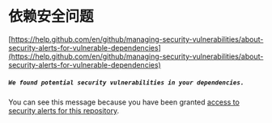 # 依赖安全问题































[https://help.github.com/en/github/managing-security-vulnerabilities/about-security-alerts-for-vulnerable-dependencies](https://help.github.com/en/github/managing-security-vulnerabilities/about-security-alerts-for-vulnerable-dependencies)
















##### `We found potential security vulnerabilities in your dependencies.`

You can see this message because you have been granted [access to security alerts for this repository](https://github.com/manim-kindergarten/Manim-Document-zh/settings/alerts).


































